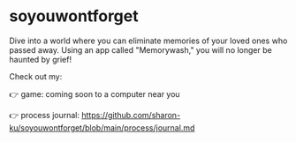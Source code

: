 # soyouwontforget

Dive into a world where you can eliminate memories of your loved ones who passed away. Using an app called "Memorywash," you will no longer be haunted by grief!

Check out my:

👉 game: coming soon to a computer near you

👉 process journal: https://github.com/sharon-ku/soyouwontforget/blob/main/process/journal.md
